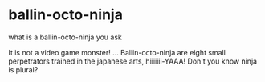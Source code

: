 # ballin-octo-ninja
what is a ballin-octo-ninja you ask

It is not a video game monster! <relief quickly speads through the female world> 
...
Ballin-octo-ninja are eight small perpetrators trained in the japanese arts, hiiiiiii-YAAA!
Don't you know ninja is plural?

